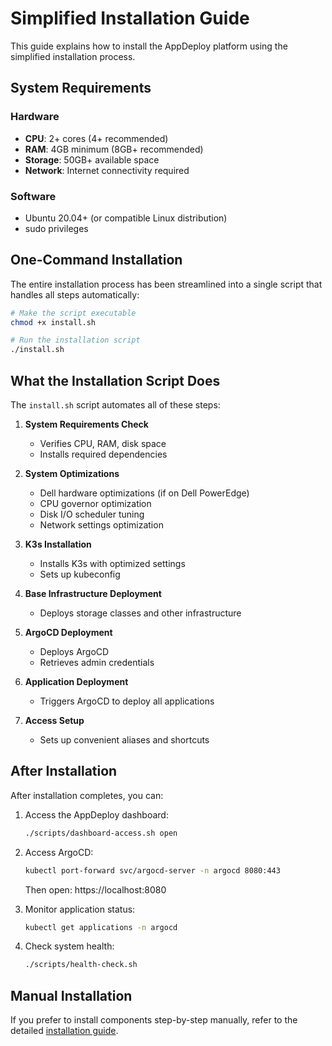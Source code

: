# Simplified Installation Guide

This guide explains how to install the AppDeploy platform using the simplified installation process.

## System Requirements

### Hardware
- **CPU**: 2+ cores (4+ recommended)
- **RAM**: 4GB minimum (8GB+ recommended)
- **Storage**: 50GB+ available space
- **Network**: Internet connectivity required

### Software
- Ubuntu 20.04+ (or compatible Linux distribution)
- sudo privileges

## One-Command Installation

The entire installation process has been streamlined into a single script that handles all steps automatically:

```bash
# Make the script executable
chmod +x install.sh

# Run the installation script
./install.sh
```

## What the Installation Script Does

The `install.sh` script automates all of these steps:

1. **System Requirements Check**
   - Verifies CPU, RAM, disk space
   - Installs required dependencies

2. **System Optimizations**
   - Dell hardware optimizations (if on Dell PowerEdge)
   - CPU governor optimization
   - Disk I/O scheduler tuning
   - Network settings optimization

3. **K3s Installation**
   - Installs K3s with optimized settings
   - Sets up kubeconfig

4. **Base Infrastructure Deployment**
   - Deploys storage classes and other infrastructure

5. **ArgoCD Deployment**
   - Deploys ArgoCD
   - Retrieves admin credentials

6. **Application Deployment**
   - Triggers ArgoCD to deploy all applications

7. **Access Setup**
   - Sets up convenient aliases and shortcuts

## After Installation

After installation completes, you can:

1. Access the AppDeploy dashboard:
   ```bash
   ./scripts/dashboard-access.sh open
   ```

2. Access ArgoCD:
   ```bash
   kubectl port-forward svc/argocd-server -n argocd 8080:443
   ```
   Then open: https://localhost:8080

3. Monitor application status:
   ```bash
   kubectl get applications -n argocd
   ```

4. Check system health:
   ```bash
   ./scripts/health-check.sh
   ```

## Manual Installation

If you prefer to install components step-by-step manually, refer to the detailed [installation guide](installation.md).
